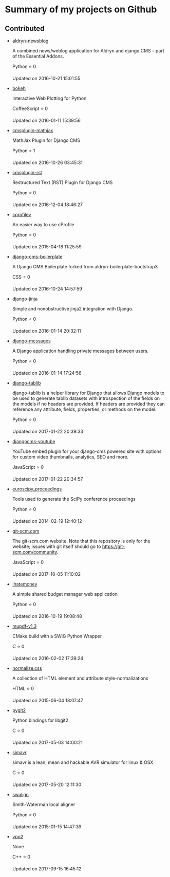 
# Summary of my projects on Github


## Contributed


* [aldryn-newsblog](https://github.com/FabriceSalvaire/aldryn-newsblog)

   A combined news/weblog application for Aldryn and django CMS – part of the Essential Addons.

   Python :star: 0

   Updated on 2016-10-21 15:01:55

* [bokeh](https://github.com/FabriceSalvaire/bokeh)

   Interactive Web Plotting for Python

   CoffeeScript :star: 0

   Updated on 2016-01-11 15:39:56

* [cmsplugin-mathjax](https://github.com/FabriceSalvaire/cmsplugin-mathjax)

   MathJax Plugin for Django CMS 

   Python :star: 1

   Updated on 2016-10-26 03:45:31

* [cmsplugin-rst](https://github.com/FabriceSalvaire/cmsplugin-rst)

   Restructured Text (RST) Plugin for Django CMS

   Python :star: 0

   Updated on 2016-12-04 18:46:27

* [cprofilev](https://github.com/FabriceSalvaire/cprofilev)

   An easier way to use cProfile

   Python :star: 0

   Updated on 2015-04-18 11:25:59

* [django-cms-boilerplate](https://github.com/FabriceSalvaire/django-cms-boilerplate)

   A Django CMS Boilerplate forked from aldryn-boilerplate-bootstrap3.

   CSS :star: 0

   Updated on 2016-10-24 14:57:59

* [django-jinja](https://github.com/FabriceSalvaire/django-jinja)

   Simple and nonobstructive jinja2 integration with Django.

   Python :star: 0

   Updated on 2016-01-14 20:32:11

* [django-messages](https://github.com/FabriceSalvaire/django-messages)

   A Django application handling private messages between users.

   Python :star: 0

   Updated on 2016-01-14 17:24:56

* [django-tablib](https://github.com/FabriceSalvaire/django-tablib)

   django-tablib is a helper library for Django that allows Django models to be used to generate tablib datasets with introspection of the fields on the models if no headers are provided. If headers are provided they can reference any attribute, fields, properties, or methods on the model.

   Python :star: 0

   Updated on 2017-01-22 20:39:33

* [djangocms-youtube](https://github.com/FabriceSalvaire/djangocms-youtube)

   YouTube embed plugin for your django-cms powered site with options for custom video thumbnails, analytics, SEO and more.

   JavaScript :star: 0

   Updated on 2017-01-22 20:34:57

* [euroscipy_proceedings](https://github.com/FabriceSalvaire/euroscipy_proceedings)

   Tools used to generate the SciPy conference proceedings

   Python :star: 0

   Updated on 2014-02-19 12:40:12

* [git-scm.com](https://github.com/FabriceSalvaire/git-scm.com)

   The git-scm.com website. Note that this repository is only for the website; issues with git itself should go to https://git-scm.com/community.

   JavaScript :star: 0

   Updated on 2017-10-05 11:10:02

* [ihatemoney](https://github.com/FabriceSalvaire/ihatemoney)

   A simple shared budget manager web application

   Python :star: 0

   Updated on 2016-10-19 19:08:48

* [mupdf-v1.3](https://github.com/FabriceSalvaire/mupdf-v1.3)

   CMake build with a SWIG Python Wrapper

   C :star: 0

   Updated on 2016-02-02 17:39:24

* [normalize.css](https://github.com/FabriceSalvaire/normalize.css)

   A collection of HTML element and attribute style-normalizations

   HTML :star: 0

   Updated on 2015-06-04 18:07:47

* [pygit2](https://github.com/FabriceSalvaire/pygit2)

   Python bindings for libgit2

   C :star: 0

   Updated on 2017-05-03 14:00:21

* [simavr](https://github.com/FabriceSalvaire/simavr)

   simavr is a lean, mean and hackable AVR simulator for linux & OSX

   C :star: 0

   Updated on 2017-05-20 12:11:30

* [swalign](https://github.com/FabriceSalvaire/swalign)

   Smith-Waterman local aligner

   Python :star: 0

   Updated on 2015-01-15 14:47:39

* [vpo2](https://github.com/FabriceSalvaire/vpo2)

   None

   C++ :star: 0

   Updated on 2017-09-15 16:45:12
